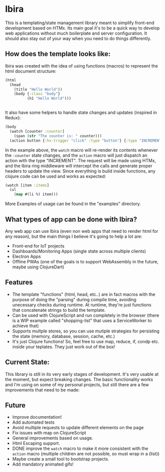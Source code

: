 # Ibira

This is a templating/state management library meant to simplify front-end development based on HTMx. Its main goal it's to be a quick way to develop web applications without much boilerplate and server configuration. It should also stay out of your way when you need to do things differently.

## How does the template looks like:
Ibira was created with the idea of using functions (macros) to represent the html document structure:
```clojure
(html
  (head
    (title "Hello World"))
    (body {:class "body"}
          (h1 "Hello World")))	
	
```
It also have some helpers to handle state changes and updates (inspired in Redux):
```clojure
(body
  (watch [counter :counter]
    (span (str "The counter is: " counter)))
  (action button {:hx-trigger "click" :type "button"} {:type "INCREMENT"} "Increment"))
```
In the example above, the `watch` macro will re-render its contents whenever the `:counter` state changes, and the `action` macro will just dispatch an action with the type "INCREMENT". The request will be made using HTMx, and the Ibira ring middleware will intercept the calls and generate proper headers to update the view.
Since everything is build inside functions, any clojure code can be used and works as expected: 
```clojure
(watch [item :items]
  (ul
    (map #(li %) item)))
```
	
More Examples of usage can be found in the "examples" directory.

## What types of app can be done with Ibira?
Any web app can use Ibira (even non web apps that need to render html for any reason), but the main things I believe it's going to help a lot are:
* Front-end for IoT projects
* Dashboards/Monitoring Apps (single state across multiple clients)
* Electron Apps
* Offline PWAs (one of the goals is to support WebAssembly in the future, maybe using ClojureDart)

## Features
* The template "functions" (html, head, etc..) are in fact macros with the purpose of doing the "parsing" during compile time, avoiding unecessary checks during runtime. At runtime, they're just functions that concatenate strings to build the template.
* Can be used with ClojureScript and run completely in the browser (there is a WIP example called "shopping-list" that uses a ServiceWorker to achieve that)
* Supports multple stores, so you can use mutiple strategies for persisting the state (memory, database, session, cache, etc.)
* It's just Clojure functions! So, feel free to use map, reduce, if, condp etc. inside your teplates. They just work out of the box!


## Current State:
This library is still in its very early stages of development. It's very usable at the moment, but expect breaking changes.
The basic functionality works and I'm using on some of my personal projects, but still there are a few improvements that need to be made:

## Future
* Improve documentation!
* Add automated tests
* Avoid multiple requests to update different elements on the page
* Fix issues with map on ClojureScript
* General improvements based on usage.
* Html Escaping support.
* DONE improve the `watch` macro to make it more consistent with the `action` macro (multiple children are not possible, so must wrap in a (list))
* Maybe create a small tool to bootstrap projects.
* Add mandatory animated gifs!
